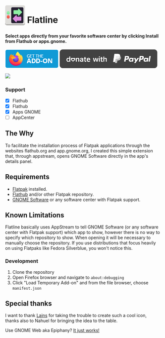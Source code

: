 # <sub><img src="other/promotion/icon/flatline-128.png" width=64px height=64px></sub> Flatline

#### Select apps directly from your favorite software center by clicking Install from Flathub or apps.gnome.

[<img src="other/promotion/badges/firefox.png" alt="for Firefox">](https://addons.mozilla.org/firefox/addon/flatline-flatpak/)
[<img src="other/promotion/badges/donate_paypal.svg" height=60px alt="Paypal donation">](https://www.paypal.com/donate/?hosted_button_id=7KDCH44AMMCS2)

<img src="other/promotion/screenshots/example.gif" width="640px">

### Support
- [x] Flathub
- [x] Flathub
- [x] Apps GNOME
- [ ] AppCenter

## The Why

To facilitate the installation process of Flatpak applications through the websites flathub.org and app.gnome.org, I created this simple extension that, through appstream, opens GNOME Software directly in the app's details panel.

## Requirements

- [Flatpak](https://github.com/flatpak/flatpak) installed.
- [Flathub](https://www.flatpak.org/setup/) and/or other Flatpak repository.
- [GNOME Software](https://apps.gnome.org/app/org.gnome.Software/) or any software center with Flatpak support.

## Known Limitations

Flatline basically uses AppStream to tell GNOME Software (or any software center with Flatpak support) which app to show, however there is no way to specify which repository to show.
When opening it will be necessary to manually choose the repository.
If you use distributions that focus heavily on using Flatpaks like Fedora Silverblue, you won't notice this.

### Development

1. Clone the repository
2. Open Firefox browser and navigate to `about:debugging`
3. Click "Load Temporary Add-on" and from the file browser, choose `manifest.json`



## Special thanks

I want to thank [Lains](https://github.com/lainsce) for taking the trouble to create such a cool icon, thanks also to Nahuel for bringing the idea to the table.


Use GNOME Web aka Epiphany? [It just works!](https://wiki.gnome.org/Cleo%20Menezes%20Jr./WebExtensions)
